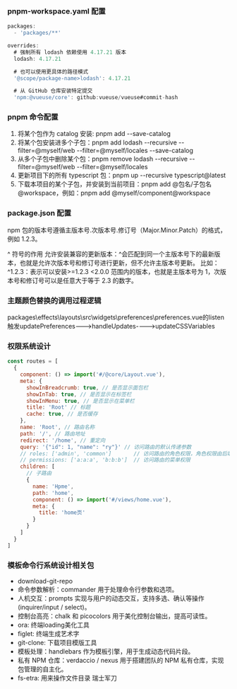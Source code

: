 ### pnpm-workspace.yaml 配置

```js
packages:
  - 'packages/**'

overrides:
  # 强制所有 lodash 依赖使用 4.17.21 版本
  lodash: 4.17.21

  # 也可以使用更具体的路径模式
  '@scope/package-name>lodash': 4.17.21

  # 从 GitHub 仓库安装特定提交
  'npm:@vueuse/core': github:vueuse/vueuse#commit-hash
```

### pnpm 命令配置

1. 将某个包作为 catalog 安装: pnpm add <pkg> --save-catalog
2. 将某个包安装进多个子包：pnpm add lodash --recursive --filter=@myself/web --filter=@myself/locales --save-catalog
3. 从多个子包中删除某个包：pnpm remove lodash --recursive --filter=@myself/web --filter=@myself/locales
4. 更新项目下的所有 typescript 包：pnpm up --recursive typescript@latest
5. 下载本项目的某个子包，并安装到当前项目：pnpm add @包名/子包名@workspace，例如：pnpm add @myself/component@workspace

### package.json 配置

npm 包的版本号遵循主版本号.次版本号.修订号（Major.Minor.Patch）的格式，例如 1.2.3。

^ 符号的作用
允许安装兼容的更新版本：^会匹配到同一个主版本号下的最新版本，也就是允许次版本号和修订号进行更新，但不允许主版本号更新。
比如：^1.2.3：表示可以安装>=1.2.3 <2.0.0 范围内的版本，也就是主版本号为 1，次版本号和修订号可以是任意大于等于 2.3 的数字。

### 主题颜色替换的调用过程逻辑

packages\effects\layouts\src\widgets\preferences\preferences.vue的listen触发updatePreferences--->handleUpdates---->updateCSSVariables

### 权限系统设计

```js
const routes = [
  {
    component: () => import('#/@core/Layout.vue'),
    meta: {
      showInBreadcrumb: true, // 是否显示面包栏
      showInTab: true, // 是否显示在标签栏
      showInMenu: true, // 是否显示在菜单栏
      title: 'Root' // 标题
      cache: true, // 是否缓存
    },
    name: 'Root', // 路由名称
    path: '/', // 路由地址
    redirect: '/home', // 重定向
    query: '{"id": 1, "name": "ry"}' // 访问路由的默认传递参数
    // roles: ['admin', 'common']       // 访问路由的角色权限，角色权限由后端拦截，前端不做拦截
    // permissions: ['a:a:a', 'b:b:b']  // 访问路由的菜单权限
    children: [
      // 子路由
      {
        name: 'Hpme',
        path: 'home',
        component: () => import('#/views/home.vue'),
        meta: {
          title: 'home页'
        }
      }
    ]
  }
]
```

### 模板命令行系统设计相关包

- download-git-repo
- 命令参数解析：commander 用于处理命令行参数和选项。
- 人机交互：prompts 实现与用户的动态交互，支持多选、确认等操作(inquirer/input / select)。
- 控制台高亮：chalk 和 picocolors 用于美化控制台输出，提高可读性。
- ora: 终端loading美化工具
- figlet: 终端生成艺术字
- git-clone: 下载项目模版工具
- 模板处理：handlebars 作为模板引擎，用于生成动态代码片段。
- 私有 NPM 仓库：verdaccio / nexus 用于搭建团队的 NPM 私有仓库，实现包管理的自主化。
- fs-etra: 用来操作文件目录 瑞士军刀
